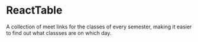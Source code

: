 # ReactTable
A collection of meet links for the classes of every semester, making it easier to find out what classses are on which day.

